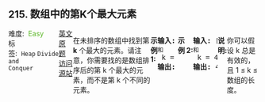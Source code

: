 <div style="font-size: 20px; margin-bottom: 15px; font-weight: bold;">215. 数组中的第K个最大元素</div>
<div style="display: flex; font-size: 14px; justify-content: space-between;"><div><span style="margin-right: 30px;">难度:&nbsp;&nbsp;<label style="color: rgb(90, 183, 38);">Easy</label></span><span style="margin-right: 30px;">标签:&nbsp;&nbsp;<code>Heap</code>&nbsp;<code>Divide and Conquer</code></span></div><div><span style="margin-right: 15px;"><a href="https://leetcode.com/problems/kth-largest-element-in-an-array/">英文原题</a></span><span><a href="https://leetcode-cn.com/problems/kth-largest-element-in-an-array/">访问源站</a></span></div>
<hr style="height: 1px; margin: 1em 0px;" />
<p>在未排序的数组中找到第 <strong>k</strong> 个最大的元素。请注意，你需要找的是数组排序后的第 k 个最大的元素，而不是第 k 个不同的元素。</p>

<p><strong>示例 1:</strong></p>

<pre><strong>输入:</strong> <code>[3,2,1,5,6,4] 和</code> k = 2
<strong>输出:</strong> 5
</pre>

<p><strong>示例&nbsp;2:</strong></p>

<pre><strong>输入:</strong> <code>[3,2,3,1,2,4,5,5,6] 和</code> k = 4
<strong>输出:</strong> 4</pre>

<p><strong>说明: </strong></p>

<p>你可以假设 k 总是有效的，且 1 &le; k &le; 数组的长度。</p>
